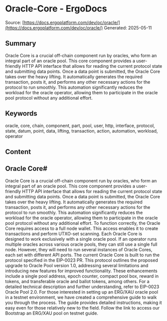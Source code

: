 # Oracle-Core - ErgoDocs
Source: [https://docs.ergoplatform.com/dev/oc/oracle/](https://docs.ergoplatform.com/dev/oc/oracle/)
Generated: 2025-05-11

## Summary
Oracle Core is a crucial off-chain component run by oracles, who form an integral part of an oracle pool. This core component provides a user-friendly HTTP API interface that allows for reading the current protocol state and submitting data points. Once a data point is submitted, the Oracle Core takes over the heavy lifting. It automatically generates the required transaction, posts it, and performs any other necessary actions for the protocol to run smoothly. This automation significantly reduces the workload for the oracle operator, allowing them to participate in the oracle pool protocol without any additional effort.

## Keywords
oracle, core, chain, component, part, pool, user, http, interface, protocol, state, datum, point, data, lifting, transaction, action, automation, workload, operator

## Content
## Oracle Core#
Oracle Core is a crucial off-chain component run by oracles, who form an integral part of an oracle pool. This core component provides a user-friendly HTTP API interface that allows for reading the current protocol state and submitting data points. Once a data point is submitted, the Oracle Core takes over the heavy lifting. It automatically generates the required transaction, posts it, and performs any other necessary actions for the protocol to run smoothly. This automation significantly reduces the workload for the oracle operator, allowing them to participate in the oracle pool protocol without any additional effort.
To function correctly, the Oracle Core requires access to a full node wallet. This access enables it to create transactions and perform UTXO-set scanning. Each Oracle Core is designed to work exclusively with a single oracle pool. If an operator runs multiple oracles across various oracle pools, they can still use a single full node. However, they will need to run several instances of Oracle Cores, each set with different API ports.
The current Oracle Core is built to run the protocol specified in the EIP-0023 PR. This protocol outlines the proposed upgrade to Oracle Pool version 1.0, addressing several limitations and introducing new features for improved functionality. These enhancements include a single pool address, epoch counter, compact pool box, reward in tokens, and transferable oracle and ballot tokens, among others. For a detailed technical description and further understanding, refer to EIP-0023 Oracle Pool 2.0.
For those interested in setting up an ERG/XAU oracle pool in a testnet environment, we have created a comprehensive guide to walk you through the process. The guide provides detailed instructions, making it easy even for those relatively new to the field. Follow the link to access our Bootstrap an ERG/XAU pool on testnet guide.
